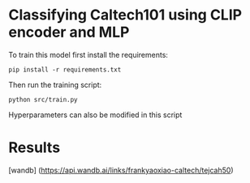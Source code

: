 # Classifying Caltech101 using CLIP encoder and MLP

To train this model first install the requirements:
```
pip install -r requirements.txt
```
Then run the training script:
```
python src/train.py
```
Hyperparameters can also be modified in this script 

# Results
[wandb] (https://api.wandb.ai/links/frankyaoxiao-caltech/tejcah50)
